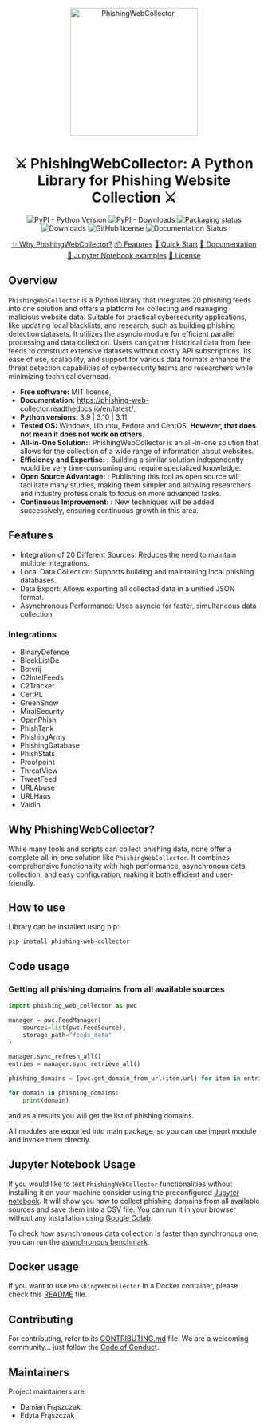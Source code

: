 <p align="center"><img src=".github/images/logo.png" width="256" alt="PhishingWebCollector" title="PhishingWebCollector"/></p>

<h1 align="center">
    ⚔️ PhishingWebCollector: A Python Library for Phishing Website Collection ⚔️
</h1>

<p align="center">
    <img alt="PyPI - Python Version" src="https://img.shields.io/pypi/pyversions/phishing-web-collector.svg">
    <img alt="PyPI - Downloads" src="https://img.shields.io/pypi/dm/phishing-web-collector.svg" href="https://pepy.tech/project/phishing-web-collector">
    <a href="https://repology.org/project/python:phishing-web-collector/versions">
        <img src="https://repology.org/badge/tiny-repos/python:phishing-web-collector.svg" alt="Packaging status">
    </a>
    <img alt="Downloads" src="https://pepy.tech/badge/phishing-web-collector">
    <img alt="GitHub license" src="https://img.shields.io/github/license/damianfraszczak/phishing-web-collector.svg" href="https://github.com/damianfraszczak/phishing-web-collector/blob/master/LICENSE">
    <img alt="Documentation Status" src="https://readthedocs.org/projects/phishing-web-collector/badge/?version=latest" href="https://phishing-web-collector.readthedocs.io/en/latest/?badge=latest">
</p>

<p align="center">
  <a href="https://github.com/damianfraszczak/phishing-web-collector?tab=readme-ov-file#why-PhishingWebCollector">✨ Why PhishingWebCollector?</a>
  <a href="https://github.com/damianfraszczak/phishing-web-collector?tab=readme-ov-file#features">📦 Features</a>
  <a href="https://github.com/damianfraszczak/phishing-web-collector/blob/master/docs/files/QUICK_START.md">🚀 Quick Start</a>
   <a href="https://phishing-web-collector.readthedocs.io/">📮 Documentation</a>
  <a href="https://github.com/damianfraszczak/phishing-web-collector/blob/master/docs/files/jupyter">📓 Jupyter Notebook examples</a>
  <a href="LICENSE">🔑 License</a>
</p>


## Overview
`PhishingWebCollector` is a Python library that integrates 20 phishing feeds into one solution and offers a platform for collecting and managing malicious website data.
Suitable for practical cybersecurity applications, like updating local blacklists, and research, such as building phishing detection datasets.
It utilizes the asyncio module for efficient parallel processing and data collection.
Users can gather historical data from free feeds to construct extensive datasets without costly API subscriptions.
Its ease of use, scalability, and support for various data formats enhance the threat detection capabilities of cybersecurity teams and researchers while minimizing technical overhead.



* **Free software:** MIT license,
* **Documentation:** https://phishing-web-collector.readthedocs.io/en/latest/,
* **Python versions:** 3.9 | 3.10 | 3.11
* **Tested OS:** Windows, Ubuntu, Fedora and CentOS. **However, that does not mean it does not work on others.**
* **All-in-One Solution::**  PhishingWebCollector is an all-in-one solution that allows for the collection of a wide range of information about websites.
* **Efficiency and Expertise: :** Building a similar solution independently would be very time-consuming and require specialized knowledge.
* **Open Source Advantage: :** Publishing this tool as open source will facilitate many studies, making them simpler and allowing researchers and industry professionals to focus on more advanced tasks.
* **Continuous Improvement: :** New techniques will be added successively, ensuring continuous growth in this area.

## Features
- Integration of 20 Different Sources: Reduces the need to maintain multiple integrations.
- Local Data Collection: Supports building and maintaining local phishing databases.
- Data Export: Allows exporting all collected data in a unified JSON format.
- Asynchronous Performance: Uses asyncio for faster, simultaneous data collection.

### Integrations
- BinaryDefence
- BlockListDe
- Botvrij
- C2IntelFeeds
- C2Tracker
- CertPL
- GreenSnow
- MiraiSecurity
- OpenPhish
- PhishTank
- PhishingArmy
- PhishingDatabase
- PhishStats
- Proofpoint
- ThreatView
- TweetFeed
- URLAbuse
- URLHaus
- Valdin

## Why PhishingWebCollector?
While many tools and scripts can collect phishing data, none offer a complete all-in-one solution like `PhishingWebCollector`. It combines comprehensive functionality with high performance, asynchronous data collection, and easy configuration, making it both efficient and user-friendly.


## How to use
Library can be installed using pip:

```bash
pip install phishing-web-collector
```

## Code usage

### Getting all phishing domains from all available sources

```python
import phishing_web_collector as pwc

manager = pwc.FeedManager(
    sources=list(pwc.FeedSource),
    storage_path="feeds_data"
)

manager.sync_refresh_all()
entries = manager.sync_retrieve_all()

phishing_domains = [pwc.get_domain_from_url(item.url) for item in entries]

for domain in phishing_domains:
    print(domain)

```
and as a results you will get the list of phishing domains.

All modules are exported into main package, so you can use import module and invoke them directly.

## Jupyter Notebook Usage
If you would like to test ``PhishingWebCollector`` functionalities without installing it on your machine consider using the preconfigured [Jupyter notebook](docs/files/jupyter/collect_phishing_domains.ipynb). It will show you how to collect phishing domains from all available sources and save them into a CSV file. You can run it in your browser without any installation using [Google Colab](https://colab.research.google.com/github/PhishingWebCollector/phishing-web-collector/blob/main/jupyter/collect_phishing_domains.ipynb).

To check how asynchronous data collection is faster than synchronous one, you can run the [asynchronous benchmark](docs/files/jupyter/sync_vs_async_benchmark.ipynb).
## Docker usage
If you want to use `PhishingWebCollector` in a Docker container, please check this [README](docs/files/docker/README.md) file.

## Contributing

For contributing, refer to its [CONTRIBUTING.md](.github/CONTRIBUTING.md) file.
We are a welcoming community... just follow the [Code of Conduct](.github/CODE_OF_CONDUCT.md).

## Maintainers

Project maintainers are:

- Damian Frąszczak
- Edyta Frąszczak
